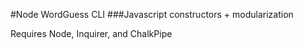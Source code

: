 #Node WordGuess CLI
###Javascript constructors + modularization

Requires Node, Inquirer, and ChalkPipe
